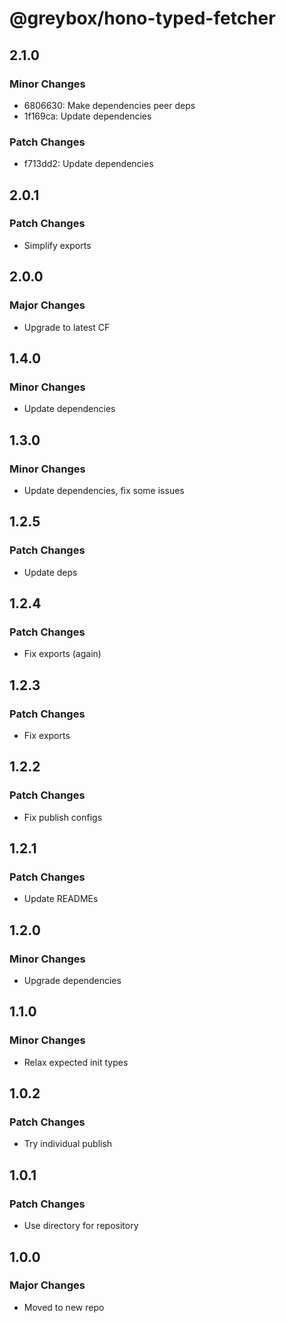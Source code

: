 # @greybox/hono-typed-fetcher

## 2.1.0

### Minor Changes

- 6806630: Make dependencies peer deps
- 1f169ca: Update dependencies

### Patch Changes

- f713dd2: Update dependencies

## 2.0.1

### Patch Changes

- Simplify exports

## 2.0.0

### Major Changes

- Upgrade to latest CF

## 1.4.0

### Minor Changes

- Update dependencies

## 1.3.0

### Minor Changes

- Update dependencies, fix some issues

## 1.2.5

### Patch Changes

- Update deps

## 1.2.4

### Patch Changes

- Fix exports (again)

## 1.2.3

### Patch Changes

- Fix exports

## 1.2.2

### Patch Changes

- Fix publish configs

## 1.2.1

### Patch Changes

- Update READMEs

## 1.2.0

### Minor Changes

- Upgrade dependencies

## 1.1.0

### Minor Changes

- Relax expected init types

## 1.0.2

### Patch Changes

- Try individual publish

## 1.0.1

### Patch Changes

- Use directory for repository

## 1.0.0

### Major Changes

- Moved to new repo
